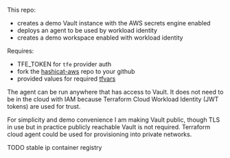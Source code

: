 This repo:
* creates a demo Vault instance with the AWS secrets engine enabled
* deploys an agent to be used by workload identity
* creates a demo workspace enabled with workload identity

Requires:
* TFE_TOKEN for `tfe` provider auth
* fork the [hashicat-aws](https://github.com/hashicorp/hashicat-aws) repo to your github
* provided values for required [tfvars](./variables.tf)

The agent can be run anywhere that has access to Vault. It does not need to be in the cloud with IAM because Terraform Cloud Workload Identity (JWT tokens) are used for trust. 

For simplicity and demo convenience I am making Vault public, though TLS in use
but in practice publicly reachable Vault is not required.
Terraform cloud agent could be used for provisioning into private networks.

TODO
stable ip
container registry